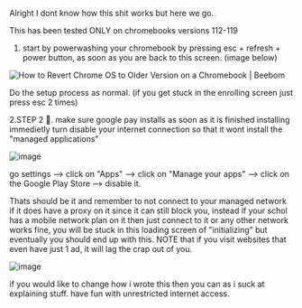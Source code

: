 Alright I dont know how this shit works but here we go.

This has been tested ONLY on chromebooks versions 112-119

1. start by powerwashing your chromebook by pressing esc + refresh + power button,
as soon as you are back to this screen. (image below)

<img src="https://beebom.com/wp-content/uploads/2022/05/IMG_20220512_222153.jpg?w=640" alt="How to Revert Chrome OS to Older Version on a Chromebook | Beebom"/>

Do the setup process as normal. (if you get stuck in the enrolling screen just press esc 2 times)

2.STEP 2 🤑. make sure google pay installs as soon as it is finished installing immedietly turn disable your internet connection so that it wont install the "managed applications"

![image](https://github.com/UnlimitedMoneyLimited/Content-Keeper-Bypass/assets/153864886/1ca57b66-88c1-485c-8b1f-a671388cdf74)

go settings --> click on "Apps" --> click on "Manage your apps" --> click on the Google Play Store --> disable it.

Thats should be it and remember to not connect to your managed network if it does have a proxy on it since it can still block you, instead if your schol has a mobile network plan on
it then just connect to it or any other network works fine, you will be stuck in this loading screen of "initializing" but eventually you should end up with this.
NOTE that if you visit websites that even have just 1 ad, it will lag the crap out of you.

![image](https://github.com/UnlimitedMoneyLimited/Content-Keeper-Bypass/assets/153864886/dd92dfca-cfaf-4116-8333-cb07a1b2779f)

if you would like to change how i wrote this then you can as i suck at explaining stuff. have fun with unrestricted internet access.


